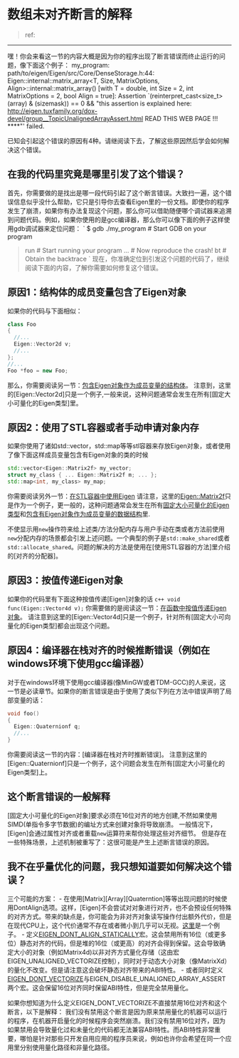 # 数组未对齐断言的解释

> ref: 
---
嘿！你会来看这一节的内容大概是因为你的程序出现了断言错误而终止运行的问题，像下面这个例子：
my_program: path/to/eigen/Eigen/src/Core/DenseStorage.h:44:
Eigen::internal::matrix_array<T, Size, MatrixOptions, Align>::internal::matrix_array()
[with T = double, int Size = 2, int MatrixOptions = 2, bool Align = true]:
Assertion `(reinterpret_cast<size_t>(array) & (sizemask)) == 0 && "this assertion
is explained here: http://eigen.tuxfamily.org/dox-devel/group__TopicUnalignedArrayAssert.html
     READ THIS WEB PAGE !!! ****"' failed.

已知会引起这个错误的原因有4种。请继阅读下去，了解这些原因然后学会如何解决这个错误。

## 在我的代码里究竟是哪里引发了这个错误？

首先，你需要做的是找出是哪一段代码引起了这个断言错误。大致扫一遍，这个错误信息似乎没什么帮助，它只是引导你去查看Eigen里的一份文档。即使你的程序发生了崩溃，如果你有办法复现这个问题，那么你可以借助随便哪个调试器来追溯到问题代码。例如，如果你使用的是gcc编译器，那么你可以像下面的例子这样使用gdb调试器来定位问题：
`
$ gdb ./my_program          # Start GDB on your program
> run                       # Start running your program
...                         # Now reproduce the crash!
> bt                        # Obtain the backtrace
`
现在，你准确定位到引发这个问题的代码了，继续阅读下面的内容，了解你需要如何修复这个错误。

## 原因1：结构体的成员变量包含了Eigen对象

如果你的代码与下面相似：
```c++
class Foo
{
  //...
  Eigen::Vector2d v;
  //...
};
//...
Foo *foo = new Foo;
```
那么，你需要阅读另一节：[包含Eigen对象作为成员变量的结构体]()。
注意到，这里的[Eigen::Vector2d]只是一个例子,一般来说，这种问题通常会发生在所有[固定大小可量化的Eigen类型]里。

## 原因2：使用了STL容器或者手动申请对象内存

如果你使用了诸如std::vector，std::map等等stl容器来存放Eigen对象，或者使用了像下面这样成员变量包含有Eigen对象的类的时候
```c++
std::vector<Eigen::Matrix2f> my_vector;
struct my_class { ... Eigen::Matrix2f m; ... };
std::map<int, my_class> my_map;
```
你需要阅读另外一节：[在STL容器中使用Eigen]()
请注意，这里的[Eigen::Matrix2f]()只是作为一个例子，更一般的，这种问题通常会发生在所有[固定大小可量化的Eigen类型]()和[包含有Eigen对象作为成员变量的数据结构]()里.

不使显示用`new`操作符来给上述类/方法分配内存与用户手动在类或者方法前使用`new`分配内存的场景都会引发上述问题。一个典型的例子是`std::make_shared`或者`std::allocate_shared`。问题的解决的方法是使用在[使用STL容器的方法]里介绍的[对齐的分配器]。

## 原因3：按值传递Eigen对象

如果你的代码里有下面这种按值传递[Eigen]对象的话
```c++ void func(Eigen::Vector4d v);```
你需要做的是阅读这一节：[在函数中按值传递Eigen对象]()。
请注意到这里的[Eigen::Vector4d]只是一个例子，针对所有[固定大小可向量化的Eigen类型]都会出现这个问题。

## 原因4：编译器在栈对齐的时候推断错误（例如在windows环境下使用gcc编译器）

对于在windows环境下使用gcc编译器(像MinGW或者TDM-GCC)的人来说，这一节是必读章节。如果你的断言错误是由于使用了类似下列在方法中错误声明了局部变量的话：
```c++
void foo()
{
  Eigen::Quaternionf q;
  //...
}
```
你需要阅读这一节的内容：[编译器在栈对齐时推断错误]。
注意到这里的[Eigen::Quaternionf]只是一个例子，这个问题会发生在所有[固定大小可量化的Eigen类型]上。

## 这个断言错误的一般解释

[固定大小可量化的Eigen对象]要求必须在16位对齐的地方创建,不然如果使用SIMD(单指令多字节数据)的编址方式来创建对象将导致崩溃。
一般情况下，[Eigen]会通过属性对齐或者重载`new`运算符来帮你处理这些对齐细节。
但是存在一些特殊场景，上述机制被重写了：这很可能是产生上述断言错误的原因。

## 我不在乎量优化的问题，我只想知道要如何解决这个错误？

三个可能的方案：
    - 在使用[Matrix][Array][Quaterntion]等等出现问题的时候使用DontAlign选项。这样，[Eigen]不会尝试对对象进行对齐，也不会预设任何特殊的对齐方式。带来的缺点是，你可能会为非对齐对象读写操作付出额外代价，但是在现代CPU上，这个代价通常不存在或者微小到几乎可以无视。[这里]()是一个例子。
    - 定义[EIGEN_DONT_ALIGN_STATICALLY]()宏。这会禁用所有16位（或更多位）静态对齐的代码，但是堆的16位（或更高）的对齐会得到保留。这会导致确定大小的对象（例如Matrix4d)以非对齐方式量化存储（这由宏EIGEN_UNALIGNED_VECTORIZE控制），同时对于动态大小对象（像MatrixXd）的量化不改变。但是请注意这会破坏静态对齐带来的ABI特性。
    - 或者同时定义[EIGEN_DONT_VECTORIZE]()与EIGEN_DISABLE_UNALIGNED_ARRAY_ASSERT两个宏。这会保留16位对齐同时保留ABI特性，但是完全禁用量化。

如果你想知道为什么定义EIGEN_DONT_VECTORIZE不直接禁用16位对齐和这个断言，以下是解释：
我们没有禁用这个断言是因为原来禁用量化的机器可以运行的程序，在机器开启量化的时候程序会突然崩溃。我们没有禁用16位对齐，因为如果禁用会导致量化过和未量化的代码都无法兼容ABI特性。而ABI特性非常重要，哪怕是针对那些只开发自用应用的程序员来说，例如也许你会希望在同一个应用里分别使用量化路径和非量化路径。
